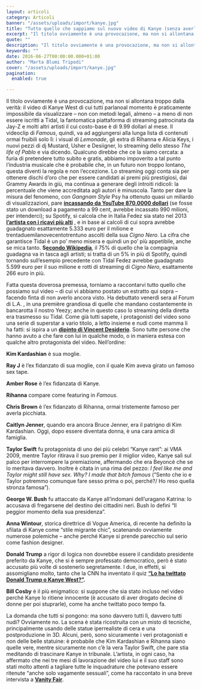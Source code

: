 ```yaml
---
layout: articoli
category: Articoli
banner: "/assets/uploads/import/kanye.jpg"
title: "Tutto quello che sappiamo sul nuovo video di Kanye (senza averlo mai visto)"
excerpt: "Il titolo ovviamente è una provocazione, ma non si allontana troppo dalla verità: il video di Kanye West di cui tutti parlano al momento è praticamente impossibile da visualizzare – non con metodi legali, almeno – a meno di non essere iscritti a Tidal, la fantomatica piattaforma di streaming patrocinata da Jay-Z e molti altri artisti il [&hellip"
quote: ""
description: "Il titolo ovviamente è una provocazione, ma non si allontana troppo dalla verità: il video di Kanye West di cui tutti parlano al momento è praticamente impossibile da visualizzare – non con metodi legali, almeno – a meno di non essere iscritti a Tidal, la fantomatica piattaforma di streaming patrocinata da Jay-Z e molti altri artisti il [&hellip"
keywords: ""
date: 2016-06-27T00:00:00.000+01:00
author: "Marta Blumi Tripodi"
cover: "/assets/uploads/import/kanye.jpg"
pagination:
  enabled: true

---
```


Il titolo ovviamente è una provocazione, ma non si allontana troppo dalla verità: il video di Kanye West di cui tutti parlanoal momento è praticamente impossibile da visualizzare – non con metodi legali, almeno – a meno di non essere iscritti a Tidal, la fantomatica piattaforma di streaming patrocinata da Jay-Z e molti altri artisti il cui costo-base è di 9.99 dollari al mese. Il videoclip di _Famous_, quindi, va ad aggiungersi alla lunga lista di contenuti ormai fruibili solo lì: i visual di _Lemonade_, gli extra di Rihanna e Alicia Keys, i nuovi pezzi di dj Mustard, Usher e Desiigner, lo streaming dello stesso _The life of Pablo_ e via dicendo. Qualcuno direbbe che ce la siamo cercata: a furia di pretendere tutto subito e gratis, abbiamo impoverito a tal punto l’industria musicale che è probabile che, in un futuro non troppo lontano, questa diventi la regola e non l’eccezione. Lo streaming oggi conta sia per ottenere dischi d’oro che per essere candidati ai premi più prestigiosi, dai Grammy Awards in giù, ma continua a generare degli introiti ridicoli: la percentuale che viene accreditata agli autori è minuscola. Tanto per dare la misura del fenomeno, con _Gangnam Style_ Psy ha ottenuto quasi un miliardo di visualizzazioni, pare [**incassando da YouTube 870.0000 dollari**](https://www.theatlantic.com/business/archive/2012/12/how-much-are-1-billion-youtube-hits-worth-only-870-000-just-ask-psy/266020/) (se fosse stato un download a pagamento a 99 cent, avrebbe incassato 990 milioni, per intenderci); su Spotify, si calcola che in Italia Fedez sia stato nel 2013 [**l’artista con i ricavi più alti**](http://www.ilpost.it/2013/12/05/quanto-ricavano-gli-artisti-spotify/) , e in base ai calcoli di cui sopra avrebbe guadagnato esattamente 5.333 euro per il milione e trentaduemilanovecentotrentuno ascolti della sua _Cigno Nero_. La cifra che garantisce Tidal è un po’ meno misera e quindi un po’ più appetibile, anche se mica tanto. **S**[**econdo Wikipedia**](https://en.wikipedia.org/wiki/Tidal%5F%28service%29), il 75% di quello che la compagnia guadagna va in tasca agli artisti; si tratta di un 5% in più di Spotify, quindi tornando sull’esempio precedente con Tidal Fedez avrebbe guadagnato 5.599 euro per il suo milione e rotti di streaming di _Cigno Nero_, esattamente 266 euro in più.

Fatta questa doverosa premessa, torniamo a raccontarvi tutto quello che possiamo sul video – di cui vi abbiamo postato un estratto qui sopra – facendo finta di non averlo ancora visto. Ha debuttato venerdì sera al Forum di L.A. , in una première grandiosa di quelle che mandano costantemente in bancarotta il nostro Yeezy; anche in questo caso lo streaming della diretta era trasmesso su Tidal. Come già tutti sapete, i protagonisti del video sono una serie di superstar a vario titolo, a letto insieme e nudi come mamma li ha fatti: si ispira a un [**dipinto di Vincent Desiderio**](http://www.paintingperceptions.com/wp-content/uploads/2014/01/sleep-desiderio-all%5FbigWeb.jpg). Sono tutte persone che hanno avuto a che fare con lui in qualche modo, o in maniera estesa con qualche altro protagonista del video. Nell’ordine:

**Kim Kardashian** è sua moglie.

**Ray J** è l’ex fidanzato di sua moglie, con il quale Kim aveva girato un famoso sex tape.

**Amber Rose** è l’ex fidanzata di Kanye.

**Rihanna** compare come featuring in _Famous_.

**Chris Brown** è l’ex fidanzato di Rihanna, ormai tristemente famoso per averla picchiata.

**Caitlyn Jenner**, quando era ancora Bruce Jenner, era il patrigno di Kim Kardashian. Oggi, dopo essere diventata donna, è una cara amica di famiglia.

**Taylor Swift** fu protagonista di uno dei più celebri “Kanye rant”: ai VMA 2009, mentre Taylor ritirava il suo premio per il miglior video, Kanye salì sul palco per interrompere la premiazione, affermando che era Beyoncé che se lo meritava davvero. Inoltre è citata in una rima del pezzo: _I feel like me and Taylor might still have sex._ _Why? I made that bitch famous_ (“Sento che io e Taylor potremmo comunque fare sesso prima o poi, perché?/ Ho reso quella stronza famosa”).

**George W. Bush** fu attaccato da Kanye all’indomani dell’uragano Katrina: lo accusava di fregarsene del destino dei cittadini neri. Bush lo definì “Il peggior momento della sua presidenza”.

**Anna Wintour**, storica direttrice di Vogue America, di recente ha definito la sfilata di Kanye come “stile migrante chic”, scatenando ovviamente numerose polemiche – anche perché Kanye si prende parecchio sul serio come fashion designer.

**Donald Trump** a rigor di logica non dovrebbe essere il candidato presidente preferito da Kanye, che si è sempre professato democratico, però è stato accusato più volte di sostenerlo segretamente. I due, in effetti, si assomigliano molto, tanto che la CNN ha inventato il quiz **[“Lo ha twittato Donald Trump o Kanye West?”](https://edition.cnn.com/interactive/2016/02/politics/trump-kanye-who-tweeted/).**

**Bill Cosby** è il più enigmatico: si suppone che sia stato incluso nel video perché Kanye lo ritiene innocente (è accusato di aver drogato decine di donne per poi stuprarle), come ha anche twittato poco tempo fa.

La domanda che tutti si pongono: ma sono davvero tutti lì, davvero tutti nudi? Ovviamente no. La scena è stata ricostruita con un misto di tecniche, principalmente usando delle statue iperrealiste di cera e una postproduzione in 3D. Alcuni, però, sono sicuramente i veri protagonisti e non delle belle statuine: è probabile che Kim Kardashian e Rihanna siano quelle vere, mentre sicuramente non c’è la vera Taylor Swift, che pare stia meditando di trascinare Kanye in tribunale. L’artista, in ogni caso, ha affermato che nei tre mesi di lavorazione del video lui e il suo staff sono stati molto attenti a tagliare tutte le inquadrature che potevano essere ritenute “anche solo vagamente sessuali”, come ha raccontato in una breve intervista a [**Vanity Fair**](http://www.vanityfair.com/culture/2016/06/kanye-famous-video-interview).